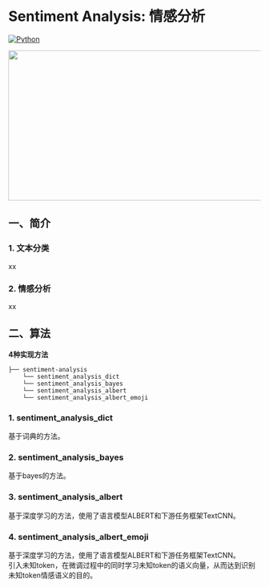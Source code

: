 # Sentiment Analysis: 情感分析

[![Python](https://img.shields.io/badge/python-3.7.6-blue?logo=python&logoColor=FED643)](https://www.python.org/downloads/release/python-376/)
   

<img src="https://github.com/hellonlp/sentiment-analysis/blob/master/imgs/HELLONLP.png" width="800" height="300">


## 一、简介
### 1. 文本分类
xx  
### 2. 情感分析
xx  



## 二、算法

**4种实现方法**
```
├── sentiment-analysis
    └── sentiment_analysis_dict
    └── sentiment_analysis_bayes
    └── sentiment_analysis_albert
    └── sentiment_analysis_albert_emoji
```

### 1. sentiment_analysis_dict
基于词典的方法。  

### 2. sentiment_analysis_bayes
基于bayes的方法。  

### 3. sentiment_analysis_albert
基于深度学习的方法，使用了语言模型ALBERT和下游任务框架TextCNN。  

### 4. sentiment_analysis_albert_emoji
基于深度学习的方法，使用了语言模型ALBERT和下游任务框架TextCNN。    
引入未知token，在微调过程中的同时学习未知token的语义向量，从而达到识别未知token情感语义的目的。  
